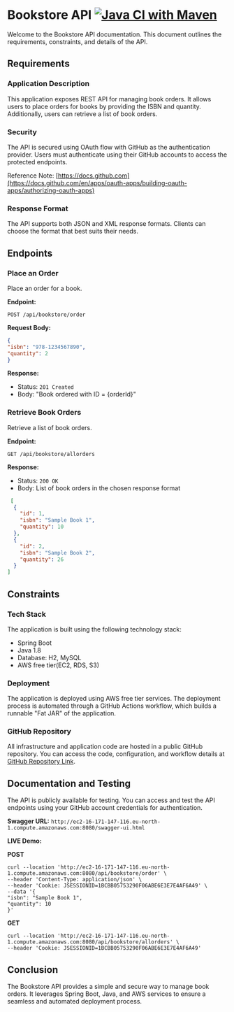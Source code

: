 # Bookstore API [![Java CI with Maven](https://github.com/mrunmay/bookstore/actions/workflows/maven.yml/badge.svg)](https://github.com/mrunmay/bookstore/actions/workflows/maven.yml)

Welcome to the Bookstore API documentation. This document outlines the requirements, constraints, and details of the API.

## Requirements

### Application Description

This application exposes REST API for managing book orders. It allows users to place orders for books by providing the ISBN and quantity. Additionally, users can retrieve a list of book orders.

### Security

The API is secured using OAuth flow with GitHub as the authentication provider. Users must authenticate using their GitHub accounts to access the protected endpoints.

Reference Note: [https://docs.github.com](https://docs.github.com/en/apps/oauth-apps/building-oauth-apps/authorizing-oauth-apps)


### Response Format

The API supports both JSON and XML response formats. Clients can choose the format that best suits their needs.

## Endpoints

### Place an Order

Place an order for a book.

**Endpoint:**
```
POST /api/bookstore/order
```

**Request Body:**
```json
{
"isbn": "978-1234567890",
"quantity": 2
}
```

**Response:**
- Status: `201 Created`
- Body: "Book ordered with ID = {orderId}"

### Retrieve Book Orders

Retrieve a list of book orders.

**Endpoint:**
```
GET /api/bookstore/allorders
```

**Response:**
- Status: `200 OK`
- Body: List of book orders in the chosen response format
```json    
 [
  {
    "id": 1,
    "isbn": "Sample Book 1",
    "quantity": 10
  },
  {
    "id": 2,
    "isbn": "Sample Book 2",
    "quantity": 26
  }
]
```

## Constraints

### Tech Stack

The application is built using the following technology stack:
- Spring Boot
- Java 1.8
- Database: H2, MySQL
- AWS free tier(EC2, RDS, S3)

### Deployment

The application is deployed using  AWS free tier services.
The deployment process is automated through a GitHub Actions workflow, which builds a runnable "Fat JAR" of the application.

### GitHub Repository

All infrastructure and application code are hosted in a public GitHub repository. You can access the code, configuration, and workflow details at [GitHub Repository Link](https://github.com/mrunmay/bookstore).

## Documentation and Testing

The API is publicly available for testing. You can access and test the API endpoints using your GitHub account credentials for authentication.

**Swagger URL:** `http://ec2-16-171-147-116.eu-north-1.compute.amazonaws.com:8080/swagger-ui.html`

**LIVE Demo:**

**POST**
```shell
curl --location 'http://ec2-16-171-147-116.eu-north-1.compute.amazonaws.com:8080/api/bookstore/order' \
--header 'Content-Type: application/json' \
--header 'Cookie: JSESSIONID=1BCBB05753290F06ABE6E3E7E4AF6A49' \
--data '{
"isbn": "Sample Book 1",
"quantity": 10
}'
```
**GET**
```shell
curl --location 'http://ec2-16-171-147-116.eu-north-1.compute.amazonaws.com:8080/api/bookstore/allorders' \
--header 'Cookie: JSESSIONID=1BCBB05753290F06ABE6E3E7E4AF6A49'
```

## Conclusion

The Bookstore API provides a simple and secure way to manage book orders. It leverages Spring Boot, Java, and AWS services to ensure a seamless and automated deployment process.
